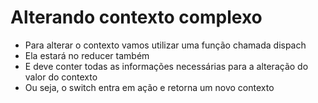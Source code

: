 # Alterando contexto complexo
- Para alterar o contexto vamos utilizar uma função chamada dispach
- Ela estará no reducer também
- E deve conter todas as informações necessárias para a alteração do valor do contexto
- Ou seja, o switch entra em ação e retorna um novo contexto